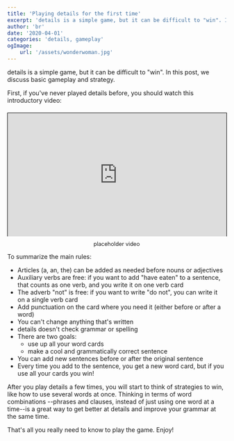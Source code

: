 ```yaml
---
title: 'Playing details for the first time'
excerpt: 'details is a simple game, but it can be difficult to "win". In this post, we discuss basic gameplay and strategy.'
author: 'br'
date: '2020-04-01'
categories: 'details, gameplay'
ogImage: 
    url: '/assets/wonderwoman.jpg'
---
```


details is a simple game, but it can be difficult to "win". 
In this post, we discuss basic gameplay and strategy.

First, if you've never played details before, you should
watch this introductory video:

<figure style="position: relative; padding-bottom: 56.25%; margin: 20px 0px 40px 0px; display: flex; flex-flow: column;"> 
<iframe style="position: absolute; display: block; top: 0; left: 0; width: 100%; height: 100%; border: 1px solid black; box-shadow: 1px 1px 3px var(--headerbg);" width="560" height="315" src="https://www.youtube.com/embed/FFwJMdeWqlw" frameBorder="0" allow="accelerometer; autoplay; encrypted-media; gyroscope; picture-in-picture" allowFullScreen></iframe>
<figcaption style="position: absolute; width: 100%; bottom: -27px; font-size: 90%; text-align: center;">placeholder video</figcaption>
</figure>

To summarize the main rules:
- Articles (a, an, the) can be added as needed before nouns or adjectives
- Auxiliary verbs are free: if you want to add "have eaten" to a sentence, 
that counts as one verb, and you write it on one verb card
- The adverb "not" is free: if you want to write "do not", you can write it 
on a single verb card
- Add punctuation on the card where you need it (either before or after a word)
- You can't change anything that's written
- details doesn't check grammar or spelling
- There are two goals:
    - use up all your word cards
    - make a cool and grammatically correct sentence
- You can add new sentences before or after the original sentence
- Every time you add to the sentence, you get a new word card, but if you use all your cards you win!

After you play details a few times, you will start to think of strategies to win, like how to use several words at once. Thinking in terms of word combinations --phrases and clauses, instead of just using one word at a time--is a great way to get better at details and improve your grammar at the same time.

That's all you really need to know to play the game. Enjoy!